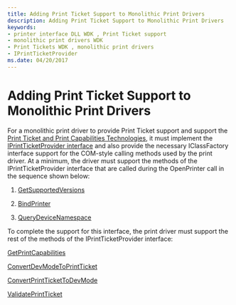 ```yaml
---
title: Adding Print Ticket Support to Monolithic Print Drivers
description: Adding Print Ticket Support to Monolithic Print Drivers
keywords:
- printer interface DLL WDK , Print Ticket support
- monolithic print drivers WDK
- Print Tickets WDK , monolithic print drivers
- IPrintTicketProvider
ms.date: 04/20/2017
---
```


# Adding Print Ticket Support to Monolithic Print Drivers


For a monolithic print driver to provide Print Ticket support and support the [Print Ticket and Print Capabilities Technologies](print-ticket-and-print-capabilities-technologies.md), it must implement the [IPrintTicketProvider interface](/previous-versions/windows/hardware/drivers/ff554375(v=vs.85)) and also provide the necessary IClassFactory interface support for the COM-style calling methods used by the print driver. At a minimum, the driver must support the methods of the IPrintTicketProvider interface that are called during the OpenPrinter call in the sequence shown below:

1.  [GetSupportedVersions](getsupportedversions.md)

2.  [BindPrinter](bindprinter.md)

3.  [QueryDeviceNamespace](querydevicenamespace.md)

To complete the support for this interface, the print driver must support the rest of the methods of the IPrintTicketProvider interface:

[GetPrintCapabilities](getprintcapabilities.md)

[ConvertDevModeToPrintTicket](convertdevmodetoprintticket2.md)

[ConvertPrintTicketToDevMode](convertprinttickettodevmode.md)

[ValidatePrintTicket](validateprintticket.md)

 

